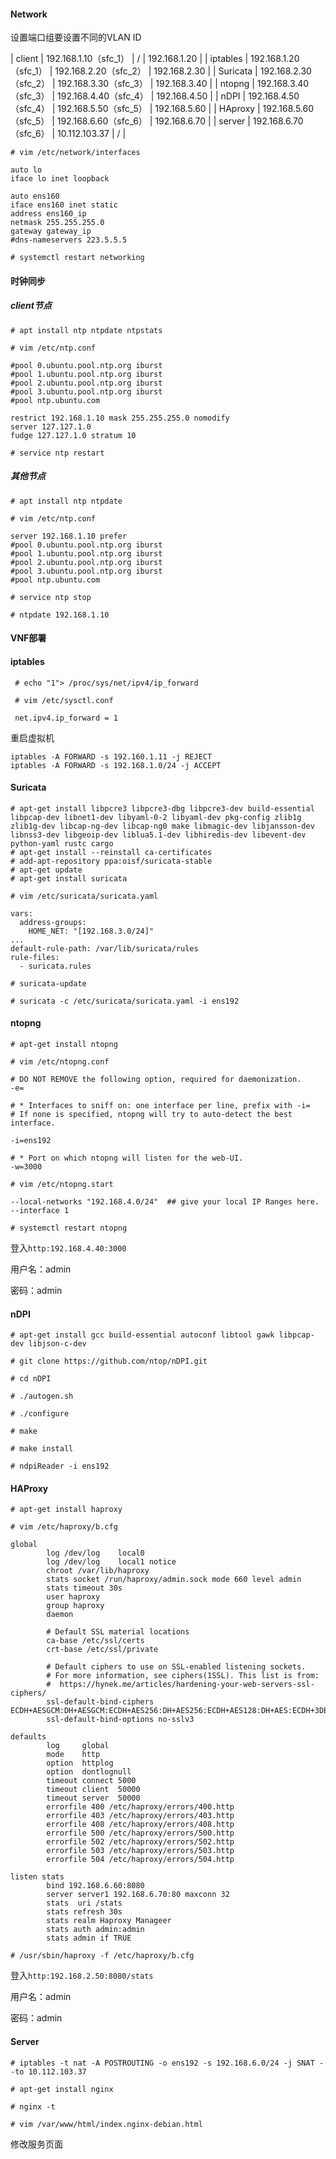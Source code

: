 #### Network

设置端口组要设置不同的VLAN ID	

| client   | 192.168.1.10（sfc_1） | /                     | 192.168.1.20 |
| iptables | 192.168.1.20（sfc_1） | 192.168.2.20（sfc_2） | 192.168.2.30 |
| Suricata | 192.168.2.30（sfc_2） | 192.168.3.30（sfc_3） | 192.168.3.40 |
| ntopng   | 192.168.3.40（sfc_3） | 192.168.4.40（sfc_4） | 192.168.4.50 |
| nDPI     | 192.168.4.50（sfc_4） | 192.168.5.50（sfc_5） | 192.168.5.60 |
| HAproxy  | 192.168.5.60（sfc_5） | 192.168.6.60（sfc_6） | 192.168.6.70 |
| server   | 192.168.6.70（sfc_6） | 10.112.103.37         | /            |

`# vim /etc/network/interfaces`

```
auto lo
iface lo inet loopback

auto ens160
iface ens160 inet static
address ens160_ip
netmask 255.255.255.0
gateway gateway_ip
#dns-nameservers 223.5.5.5
```

`# systemctl restart networking`



#### 时钟同步

##### client节点

`# apt install ntp ntpdate ntpstats` 

`# vim /etc/ntp.conf`

```
#pool 0.ubuntu.pool.ntp.org iburst
#pool 1.ubuntu.pool.ntp.org iburst
#pool 2.ubuntu.pool.ntp.org iburst
#pool 3.ubuntu.pool.ntp.org iburst
#pool ntp.ubuntu.com

restrict 192.168.1.10 mask 255.255.255.0 nomodify
server 127.127.1.0
fudge 127.127.1.0 stratum 10
```

`# service ntp restart`



##### 其他节点

`# apt install ntp ntpdate`

`# vim /etc/ntp.conf`

```
server 192.168.1.10 prefer
#pool 0.ubuntu.pool.ntp.org iburst
#pool 1.ubuntu.pool.ntp.org iburst
#pool 2.ubuntu.pool.ntp.org iburst
#pool 3.ubuntu.pool.ntp.org iburst
#pool ntp.ubuntu.com
```

`# service ntp stop`

`# ntpdate 192.168.1.10`



#### VNF部署

#### iptables

` # echo "1"> /proc/sys/net/ipv4/ip_forward`

` # vim /etc/sysctl.conf`

` net.ipv4.ip_forward = 1`

重启虚拟机

```
iptables -A FORWARD -s 192.160.1.11 -j REJECT
iptables -A FORWARD -s 192.168.1.0/24 -j ACCEPT
```





#### Suricata

```
# apt-get install libpcre3 libpcre3-dbg libpcre3-dev build-essential libpcap-dev libnet1-dev libyaml-0-2 libyaml-dev pkg-config zlib1g zlib1g-dev libcap-ng-dev libcap-ng0 make libmagic-dev libjansson-dev libnss3-dev libgeoip-dev liblua5.1-dev libhiredis-dev libevent-dev python-yaml rustc cargo
# apt-get install --reinstall ca-certificates
# add-apt-repository ppa:oisf/suricata-stable
# apt-get update
# apt-get install suricata
```

`# vim /etc/suricata/suricata.yaml`

```
vars:
  address-groups:
    HOME_NET: "[192.168.3.0/24]"
...
default-rule-path: /var/lib/suricata/rules
rule-files:
  - suricata.rules
```

`# suricata-update`

`# suricata -c /etc/suricata/suricata.yaml -i ens192`



#### ntopng

`# apt-get install ntopng`

`# vim /etc/ntopng.conf`

```
# DO NOT REMOVE the following option, required for daemonization.
-e=

# * Interfaces to sniff on: one interface per line, prefix with -i=
# If none is specified, ntopng will try to auto-detect the best interface.

-i=ens192

# * Port on which ntopng will listen for the web-UI.
-w=3000
```

`# vim /etc/ntopng.start`

```
--local-networks "192.168.4.0/24"  ## give your local IP Ranges here.
--interface 1
```

`# systemctl restart ntopng`

登入`http:192.168.4.40:3000`

用户名：admin

密码：admin



#### nDPI

`# apt-get install gcc build-essential autoconf libtool gawk libpcap-dev libjson-c-dev`

`# git clone https://github.com/ntop/nDPI.git`

`# cd nDPI`

`# ./autogen.sh`

`# ./configure`

`# make`

`# make install`

`# ndpiReader -i ens192`



#### HAProxy

`# apt-get install haproxy`

`# vim /etc/haproxy/b.cfg`

```
global
        log /dev/log    local0
        log /dev/log    local1 notice
        chroot /var/lib/haproxy
        stats socket /run/haproxy/admin.sock mode 660 level admin
        stats timeout 30s
        user haproxy
        group haproxy
        daemon

        # Default SSL material locations
        ca-base /etc/ssl/certs
        crt-base /etc/ssl/private

        # Default ciphers to use on SSL-enabled listening sockets.
        # For more information, see ciphers(1SSL). This list is from:
        #  https://hynek.me/articles/hardening-your-web-servers-ssl-ciphers/
        ssl-default-bind-ciphers ECDH+AESGCM:DH+AESGCM:ECDH+AES256:DH+AES256:ECDH+AES128:DH+AES:ECDH+3DES:DH+3DES:RSA+AESGCM:RSA+AES:RSA+3DES:!aNULL:!MD5:!DSS
        ssl-default-bind-options no-sslv3

defaults
        log     global
        mode    http
        option  httplog
        option  dontlognull
        timeout connect 5000
        timeout client  50000
        timeout server  50000
        errorfile 400 /etc/haproxy/errors/400.http
        errorfile 403 /etc/haproxy/errors/403.http
        errorfile 408 /etc/haproxy/errors/408.http
        errorfile 500 /etc/haproxy/errors/500.http
        errorfile 502 /etc/haproxy/errors/502.http
        errorfile 503 /etc/haproxy/errors/503.http
        errorfile 504 /etc/haproxy/errors/504.http

listen stats
        bind 192.168.6.60:8080
        server server1 192.168.6.70:80 maxconn 32
        stats  uri /stats
        stats refresh 30s
        stats realm Haproxy Manageer
        stats auth admin:admin
        stats admin if TRUE
```

`# /usr/sbin/haproxy -f /etc/haproxy/b.cfg`

登入`http:192.168.2.50:8080/stats`

用户名：admin

密码：admin



#### Server

`# iptables -t nat -A POSTROUTING -o ens192 -s 192.168.6.0/24 -j SNAT --to 10.112.103.37`

`# apt-get install nginx`

`# nginx -t`

`# vim /var/www/html/index.nginx-debian.html`

修改服务页面







